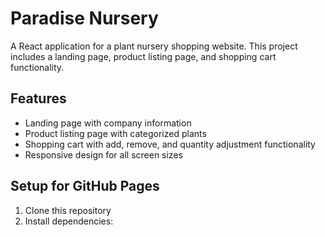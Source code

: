 # Paradise Nursery

A React application for a plant nursery shopping website. This project includes a landing page, product listing page, and shopping cart functionality.

## Features

- Landing page with company information
- Product listing page with categorized plants
- Shopping cart with add, remove, and quantity adjustment functionality
- Responsive design for all screen sizes

## Setup for GitHub Pages

1. Clone this repository
2. Install dependencies:

